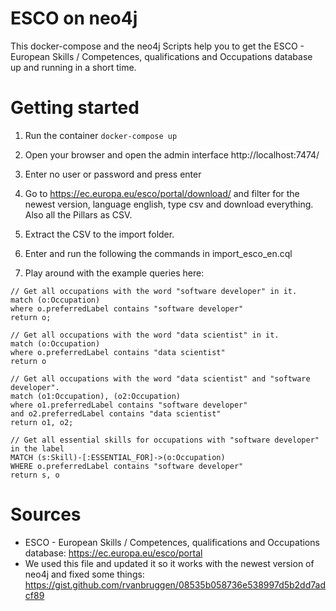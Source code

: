 ESCO on neo4j
===

This docker-compose and the neo4j Scripts help you to get the ESCO - European Skills / Competences, qualifications and Occupations database up and running in a short time.


Getting started
====
1. Run the container
`docker-compose up`

2. Open your browser and open the admin interface http://localhost:7474/

3. Enter no user or password and press enter

4. Go to https://ec.europa.eu/esco/portal/download/ and filter for the newest version, language english, type csv and download everything. Also all the Pillars as CSV.

5. Extract the CSV to the import folder.

6. Enter and run the following the commands in import_esco_en.cql

7. Play around with the example queries here: 
```
// Get all occupations with the word "software developer" in it.
match (o:Occupation)
where o.preferredLabel contains "software developer"
return o;
```
```
// Get all occupations with the word "data scientist" in it.
match (o:Occupation)
where o.preferredLabel contains "data scientist"
return o
```
```
// Get all occupations with the word "data scientist" and "software developer".
match (o1:Occupation), (o2:Occupation)
where o1.preferredLabel contains "software developer"
and o2.preferredLabel contains "data scientist"
return o1, o2;
```
```
// Get all essential skills for occupations with "software developer" in the label
MATCH (s:Skill)-[:ESSENTIAL_FOR]->(o:Occupation)
WHERE o.preferredLabel contains "software developer"
return s, o
```

Sources
====
* ESCO - European Skills / Competences, qualifications and Occupations database: https://ec.europa.eu/esco/portal
* We used this file and updated it so it works with the newest version of neo4j and fixed some things: https://gist.github.com/rvanbruggen/08535b058736e538997d5b2dd7adcf89
